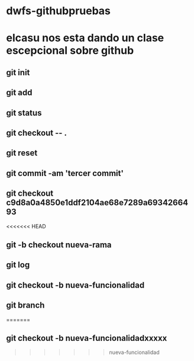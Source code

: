 # dwfs-githubpruebas
# elcasu nos esta dando un clase escepcional sobre github
## git init
## git add
## git status
## git checkout -- .
## git reset
## git commit -am 'tercer commit'
## git checkout c9d8a0a4850e1ddf2104ae68e7289a6934266493

<<<<<<< HEAD
## git -b checkout nueva-rama
## git log

## git checkout -b nueva-funcionalidad
## git branch
=======
## git checkout -b nueva-funcionalidadxxxxx
>>>>>>> nueva-funcionalidad
